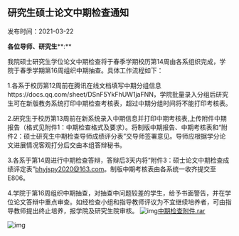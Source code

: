## 研究生硕士论文中期检查通知

发布时间：2021-03-22

**各位导师、研究生****:**

我院硕士研究生学位论文中期检查将于春季学期校历第14周由各系组织完成，学院于春季学期第16周组织中期抽查。具体工作流程如下：

1.各系于校历第12周前在腾讯在线文档填写中期分组信息https://docs.qq.com/sheet/DSnF5YkFhUW1jaFNN，学院批量录入分组后研究生可在新版教务系统打印中期检查考核表，超过中期分组时间将不能打印考核表。

2.研究生于校历第13周前在新系统录入中期信息并打印中期考核表,上传附件中期报告（格式见附件1：中期检查格式及要求）。将制版中期报告、中期考核表和“附件2：硕士研究生中期检查导师成绩评分表”交导师签署意见。导师应根据学分论文进展情况客观打分后交由本组答辩秘书。

3.各系于第14周进行中期检查答辩，答辩后3天内将“附件3：硕士论文中期检查成绩评定表”[bhyjspy2020@163.com](mailto:bhyjspy2020@163.com)。制版中期考核表由各系统一收齐提交至E806。

4.学院于第16周组织中期抽查，对抽查中问题较差的学生，给予书面警告，并在学位论文答辩中重点审查。如经检查小组和指导教师评议为不宜继续培养者，可由指导教师提出终止培养，报学院及研究生院审核。 ![img](http://dept3.buaa.edu.cn/system/resource/images/fileTypeImages/icon_rar.gif)[中期检查附件.rar](http://dept3.buaa.edu.cn/system/_content/download.jsp?urltype=news.DownloadAttachUrl&owner=1251499669&wbfileid=5119046)

![img](http://dept3.buaa.edu.cn/__local/D/10/D1/542F410E28184D1F885DC4D7410_601E35D7_4FD3A7.jpg)